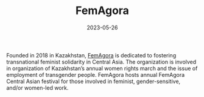 ﻿---
title: "FemAgora"
linkTitle: "FemAgora"
contributor: ["Aizada Arystanbek"]
created: 2022-07-27
countries: ["Kazakhstan"]
category: ["Local NGO"]
tags: ["feminist NGO", "feminism", "activism", "labor", "LGBTQ"]
date_start: [2018]
date_end: []
data_type: ["qualitative", "narratives", "discourse"] 
language: ["Russian", "Kazakh"]
date: 2023-05-26
description: 
  FemAgora is dedicated to fostering transnational feminist solidarity in Central Asia.
---

Founded in 2018 in Kazakhstan, [FemAgora](https://femagora.org/) is dedicated to fostering transnational feminist solidarity in Central Asia. The organization is involved in organization of Kazakhstan’s annual women rights march and the issue of employment of transgender people. FemAgora hosts annual FemAgora Central Asian festival for those involved in feminist, gender-sensitive, and/or women-led work.
